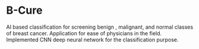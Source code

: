 # B-Cure
AI based classification for screening benign , malignant, and normal classes of breast cancer. Application for ease of physicians in the field. Implemented CNN deep neural network for the classification purpose.

